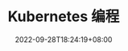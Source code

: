 ---
title: "Kubernetes 编程"
date: 2022-09-28T18:24:19+08:00
hidemeta: false
weight: 1
showReadingTime: false
ShowWordCount: false
---
